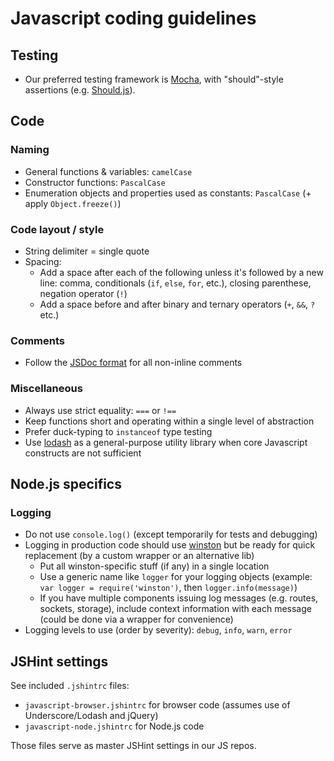 # Javascript coding guidelines


## Testing

- Our preferred testing framework is [Mocha](http://visionmedia.github.com/mocha/), with "should"-style assertions (e.g. [Should.js](https://github.com/visionmedia/should.js/)).


## Code

### Naming

- General functions & variables: `camelCase`
- Constructor functions: `PascalCase`
- Enumeration objects and properties used as constants: `PascalCase` (+ apply `Object.freeze()`)

### Code layout / style

- String delimiter = single quote
- Spacing:
	- Add a space after each of the following unless it's followed by a new line: comma, conditionals (`if`, `else`, `for`, etc.), closing parenthese, negation operator (`!`)
	- Add a space before and after binary and ternary operators (`+`, `&&`, `?` etc.)

### Comments

- Follow the [JSDoc format](http://en.wikipedia.org/wiki/JSDoc) for all non-inline comments

### Miscellaneous

- Always use strict equality: `===` or `!==`
- Keep functions short and operating within a single level of abstraction
- Prefer duck-typing to `instanceof` type testing
- Use [lodash](http://lodash.com) as a general-purpose utility library when core Javascript constructs are not sufficient


## Node.js specifics

### Logging

- Do not use `console.log()` (except temporarily for tests and debugging)
- Logging in production code should use [winston](https://github.com/flatiron/winston) but be ready for quick replacement (by a custom wrapper or an alternative lib)
	- Put all winston-specific stuff (if any) in a single location
	- Use a generic name like `logger` for your logging objects (example: `var logger = require('winston')`, then `logger.info(message)`)
	- If you have multiple components issuing log messages (e.g. routes, sockets, storage), include context information with each message (could be done via a wrapper for convenience)
- Logging levels to use (order by severity): `debug`, `info`, `warn`, `error`


## JSHint settings

See included `.jshintrc` files:

- `javascript-browser.jshintrc` for browser code (assumes use of Underscore/Lodash and jQuery)
- `javascript-node.jshintrc` for Node.js code

Those files serve as master JSHint settings in our JS repos.
